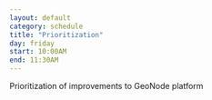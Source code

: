 ```yaml
---
layout: default
category: schedule
title: "Prioritization"
day: friday
start: 10:00AM
end: 11:30AM
---
```


Prioritization of improvements to GeoNode platform
